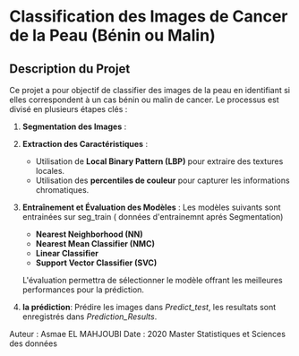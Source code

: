 # Classification des Images de Cancer de la Peau (Bénin ou Malin)

## Description du Projet
Ce projet a pour objectif de classifier des images de la peau en identifiant si elles correspondent à un cas bénin ou malin de cancer. Le processus est divisé en plusieurs étapes clés :
1. **Segmentation des Images** :
2. **Extraction des Caractéristiques** :
   - Utilisation de **Local Binary Pattern (LBP)** pour extraire des textures locales.
   - Utilisation des **percentiles de couleur** pour capturer les informations chromatiques.
3. **Entraînement et Évaluation des Modèles** :
   Les modèles suivants sont entrainées sur seg_train ( données d'entrainemnt aprés Segmentation)
   - **Nearest Neighborhood (NN)**
   - **Nearest Mean Classifier (NMC)**
   - **Linear Classifier**
   - **Support Vector Classifier (SVC)**

   L'évaluation permettra de sélectionner le modèle offrant les meilleures performances pour la prédiction.

4. **la prédiction**: Prédire les images dans *Predict_test*, les resultats sont enregistrés  dans *Prediction_Results*.

Auteur : Asmae EL MAHJOUBI
Date : 2020
Master Statistiques et Sciences des données